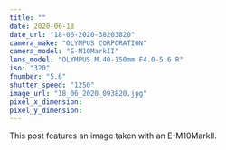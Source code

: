 ```yaml
---
title: ""
date: 2020-06-18
date_url: "18-06-2020-38203820"
camera_make: "OLYMPUS CORPORATION"
camera_model: "E-M10MarkII"
lens_model: "OLYMPUS M.40-150mm F4.0-5.6 R"
iso: "320"
fnumber: "5.6"
shutter_speed: "1250"
image_url: "18_06_2020_093820.jpg"
pixel_x_dimension: 
pixel_y_dimension: 
---
```


This post features an image taken with an E-M10MarkII.